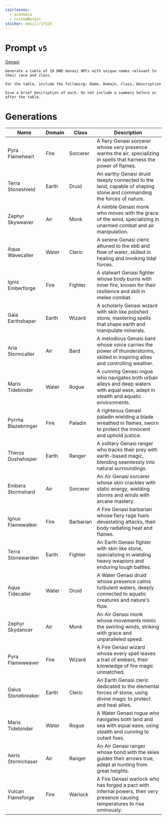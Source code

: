 ```yaml
---
cssclasses:
  - academia
  - customMargin
sticker: emoji//1f525
---
```

# Prompt ``v5``
[Genasi](file:///D:\Documents\Notes\DND\DND\Quartz\DM\Homebrew\Sapient\Genasi)
```
Generate a table of 10 DND Genasi NPCs with unique names relevant to their race and class.

For the table, include the following: Name, Domain, Class, Description

Give a brief description of each. Do not include a summary before or after the table.
```

# Generations

| Name                | Domain | Class     | Description                                                                                                                        |
| ------------------- | ------ | --------- | ---------------------------------------------------------------------------------------------------------------------------------- |
| Pyra Flameheart     | Fire   | Sorcerer  | A fiery Genasi sorcerer whose very presence warms the air, specializing in spells that harness the power of flames.                |
| Terra Stoneshield   | Earth  | Druid     | An earthy Genasi druid deeply connected to the land, capable of shaping stone and commanding the forces of nature.                 |
| Zephyr Skyweaver    | Air    | Monk      | A nimble Genasi monk who moves with the grace of the wind, specializing in unarmed combat and air manipulation.                    |
| Aqua Wavecaller     | Water  | Cleric    | A serene Genasi cleric attuned to the ebb and flow of water, skilled in healing and invoking tidal forces.                         |
| Ignis Emberforge    | Fire   | Fighter   | A stalwart Genasi fighter whose body burns with inner fire, known for their resilience and skill in melee combat.                  |
| Gaia Earthshaper    | Earth  | Wizard    | A scholarly Genasi wizard with skin like polished stone, mastering spells that shape earth and manipulate minerals.                |
| Aria Stormcaller    | Air    | Bard      | A melodious Genasi bard whose voice carries the power of thunderstorms, skilled in inspiring allies and controlling weather.       |
| Maris Tidebinder    | Water  | Rogue     | A cunning Genasi rogue who navigates both urban alleys and deep waters with equal ease, adept in stealth and aquatic environments. |
| Pyrrha Blazebringer | Fire   | Paladin   | A righteous Genasi paladin wielding a blade wreathed in flames, sworn to protect the innocent and uphold justice.                  |
| Theros Dustwhisper  | Earth  | Ranger    | A solitary Genasi ranger who tracks their prey with earth-based magic, blending seamlessly into natural surroundings.              |
| Embera Stormshard   | Air    | Sorcerer  | An Air Genasi sorcerer whose skin crackles with static energy, wielding storms and winds with arcane mastery.                      |
| Ignus Flamewalker   | Fire   | Barbarian | A Fire Genasi barbarian whose fiery rage fuels devastating attacks, their body radiating heat and flames.                          |
| Terra Stonewarden   | Earth  | Fighter   | An Earth Genasi fighter with skin like stone, specializing in wielding heavy weapons and enduring tough battles.                   |
| Aqua Tidecaller     | Water  | Druid     | A Water Genasi druid whose presence calms turbulent waters, deeply connected to aquatic creatures and nature's flow.               |
| Zephyr Skydancer    | Air    | Monk      | An Air Genasi monk whose movements mimic the swirling winds, striking with grace and unparalleled speed.                           |
| Pyra Flameweaver    | Fire   | Wizard    | A Fire Genasi wizard whose every spell leaves a trail of embers, their knowledge of fire magic unmatched.                          |
| Gaius Stonebreaker  | Earth  | Cleric    | An Earth Genasi cleric dedicated to the elemental forces of stone, using divine magic to protect and heal allies.                  |
| Maris Tidebinder    | Water  | Rogue     | A Water Genasi rogue who navigates both land and sea with equal ease, using stealth and cunning to outwit foes.                    |
| Aeris Stormchaser   | Air    | Ranger    | An Air Genasi ranger whose bond with the skies guides their arrows true, adept at hunting from great heights.                      |
| Vulcan Flameforge   | Fire   | Warlock   | A Fire Genasi warlock who has forged a pact with infernal powers, their very presence causing temperatures to rise ominously.      |